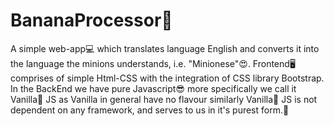 # BananaProcessor🍌
<div class="text-justify">
A simple web-app💻 which translates language English and converts it into the language the minions understands, i.e. "Minionese"😍. Frontend🖥️ comprises of simple Html-CSS with the integration of CSS library Bootstrap. In the BackEnd we have pure Javascript😎 more specifically we call it Vanilla🍦 JS as Vanilla in general have no flavour similarly Vanilla🍦 JS is not dependent on any framework, and serves to us in it's purest form.🤘
</div>

